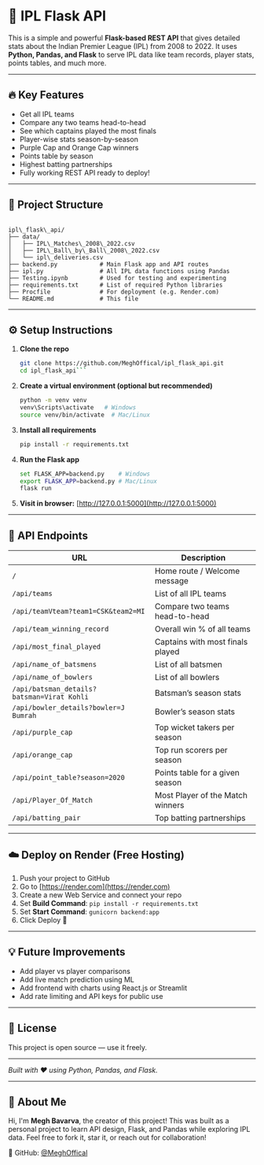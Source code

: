 
# 🏏 IPL Flask API

This is a simple and powerful **Flask-based REST API** that gives detailed stats about the Indian Premier League (IPL) from 2008 to 2022. It uses **Python, Pandas, and Flask** to serve IPL data like team records, player stats, points tables, and much more.

---

## 🔥 Key Features

- Get all IPL teams
- Compare any two teams head-to-head
- See which captains played the most finals
- Player-wise stats season-by-season
- Purple Cap and Orange Cap winners
- Points table by season
- Highest batting partnerships
- Fully working REST API ready to deploy!

---

## 📁 Project Structure

```

ipl\_flask\_api/
├── data/
│   ├── IPL\_Matches\_2008\_2022.csv
│   ├── IPL\_Ball\_by\_Ball\_2008\_2022.csv
│   └── ipl\_deliveries.csv
├── backend.py            # Main Flask app and API routes
├── ipl.py                # All IPL data functions using Pandas
├── Testing.ipynb         # Used for testing and experimenting
├── requirements.txt      # List of required Python libraries
├── Procfile              # For deployment (e.g. Render.com)
└── README.md             # This file

````

---

## ⚙️ Setup Instructions

1. **Clone the repo**
   ```bash
   git clone https://github.com/MeghOffical/ipl_flask_api.git
   cd ipl_flask_api```

2. **Create a virtual environment (optional but recommended)**

   ```bash
   python -m venv venv
   venv\Scripts\activate   # Windows
   source venv/bin/activate  # Mac/Linux
   ```

3. **Install all requirements**

   ```bash
   pip install -r requirements.txt
   ```

4. **Run the Flask app**

   ```bash
   set FLASK_APP=backend.py    # Windows
   export FLASK_APP=backend.py # Mac/Linux
   flask run
   ```

5. **Visit in browser:**
   [http://127.0.0.1:5000](http://127.0.0.1:5000)

---

## 🔗 API Endpoints

| URL                                        | Description                      |
| ------------------------------------------ | -------------------------------- |
| `/`                                        | Home route / Welcome message     |
| `/api/teams`                               | List of all IPL teams            |
| `/api/teamVteam?team1=CSK&team2=MI`        | Compare two teams head-to-head   |
| `/api/team_winning_record`                 | Overall win % of all teams       |
| `/api/most_final_played`                   | Captains with most finals played |
| `/api/name_of_batsmens`                    | List of all batsmen              |
| `/api/name_of_bowlers`                     | List of all bowlers              |
| `/api/batsman_details?batsman=Virat Kohli` | Batsman’s season stats           |
| `/api/bowler_details?bowler=J Bumrah`      | Bowler’s season stats            |
| `/api/purple_cap`                          | Top wicket takers per season     |
| `/api/orange_cap`                          | Top run scorers per season       |
| `/api/point_table?season=2020`             | Points table for a given season  |
| `/api/Player_Of_Match`                     | Most Player of the Match winners |
| `/api/batting_pair`                        | Top batting partnerships         |


---


## ☁️ Deploy on Render (Free Hosting)

1. Push your project to GitHub
2. Go to [https://render.com](https://render.com)
3. Create a new Web Service and connect your repo
4. Set **Build Command**: `pip install -r requirements.txt`
5. Set **Start Command**: `gunicorn backend:app`
6. Click Deploy 🎉

---

## 💡 Future Improvements

* Add player vs player comparisons
* Add live match prediction using ML
* Add frontend with charts using React.js or Streamlit
* Add rate limiting and API keys for public use

---


## 📝 License

This project is open source — use it freely.

---

*Built with ❤️ using Python, Pandas, and Flask.*

---

## 🙋 About Me

Hi, I'm **Megh Bavarva**, the creator of this project!
This was built as a personal project to learn API design, Flask, and Pandas while exploring IPL data.
Feel free to fork it, star it, or reach out for collaboration!

🔗 GitHub: [@MeghOffical](https://github.com/MeghOffical)
